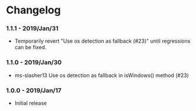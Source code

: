 # Changelog

### 1.1.1 - 2019/Jan/31

* Temporarily revert "Use os detection as fallback (#23)" until regressions can be fixed.

### 1.1.0 - 2019/Jan/30

* ms-slasher13 Use os detection as fallback in isWindows() method (#23)

### 1.0.0 - 2019/Jan/17

* Initial release
